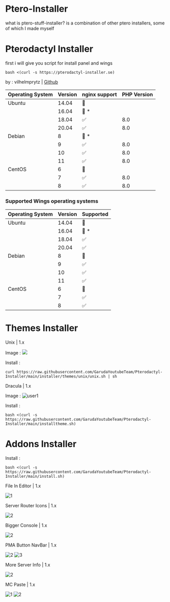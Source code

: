 # Ptero-Installer
what is ptero-stuff-installer?
is a combination of other ptero installers, some of which I made myself

# Pterodactyl Installer

first i will give you script for install panel and wings

```
bash <(curl -s https://pterodactyl-installer.se)
```

by : vilhelmprytz | <a href="https://github.com/vilhelmprytz/pterodactyl-installer">Github</a>


| Operating System | Version | nginx support      | PHP Version |
| ---------------- | ------- | ------------------ | ----------- |
| Ubuntu           | 14.04   | :red_circle:       |             |
|                  | 16.04   | :red_circle: \*    |             |
|                  | 18.04   | :white_check_mark: | 8.0         |
|                  | 20.04   | :white_check_mark: | 8.0         |
| Debian           | 8       | :red_circle: \*    |             |
|                  | 9       | :white_check_mark: | 8.0         |
|                  | 10      | :white_check_mark: | 8.0         |
|                  | 11      | :white_check_mark: | 8.0         |
| CentOS           | 6       | :red_circle:       |             |
|                  | 7       | :white_check_mark: | 8.0         |
|                  | 8       | :white_check_mark: | 8.0         |

### Supported Wings operating systems

| Operating System | Version | Supported          |
| ---------------- | ------- | ------------------ |
| Ubuntu           | 14.04   | :red_circle:       |
|                  | 16.04   | :red_circle: \*    |
|                  | 18.04   | :white_check_mark: |
|                  | 20.04   | :white_check_mark: |
| Debian           | 8       | :red_circle:       |
|                  | 9       | :white_check_mark: |
|                  | 10      | :white_check_mark: |
|                  | 11      | :white_check_mark: |
| CentOS           | 6       | :red_circle:       |
|                  | 7       | :white_check_mark: |
|                  | 8       | :white_check_mark: |


# Themes Installer

Unix | 1.x

Image :
![](https://i.ibb.co/16fCg2m/image.png?)

Install :
```
curl https://raw.githubusercontent.com/GarudaYoutubeTeam/Pterodactyl-Installer/main/installer/themes/unix/unix.sh | sh
```

Dracula | 1.x

Image :
![user1](https://user-images.githubusercontent.com/69549678/130690593-b265eddc-927b-4ca1-a738-cf5a6752e6a0.png)

Install :
```
bash <(curl -s https://raw.githubusercontent.com/GarudaYoutubeTeam/Pterodactyl-Installer/main/installtheme.sh)
```

# Addons Installer

Install :
```
bash <(curl -s https://raw.githubusercontent.com/GarudaYoutubeTeam/Pterodactyl-Installer/main/install.sh)
```

File In Editor | 1.x

![1](https://media.discordapp.net/attachments/933332331404615751/959281047344914442/Screen_Shot_2022-04-01_at_09.39.18.png)



Server Router Icons | 1.x

![2](https://user-images.githubusercontent.com/69549678/151611713-dfde60f9-6849-42f3-9279-813492329c4d.PNG)



Bigger Console | 1.x

![2](https://user-images.githubusercontent.com/69549678/147832670-8862820d-efb4-4a67-a8f2-86ee12ecb7de.PNG)



PMA Button NavBar | 1.x

![2](https://user-images.githubusercontent.com/69549678/146855735-2d93da13-12e2-4315-b663-5d0a7074a7da.PNG)
![3](https://user-images.githubusercontent.com/69549678/146855742-3563c915-3add-4b4c-a627-0cecb1b996a1.PNG)



More Server Info | 1.x

![2](https://user-images.githubusercontent.com/69549678/146674182-f2e3ba7e-9cc0-4e6c-a398-8a4b96e37f59.PNG)



MC Paste | 1.x

![1](https://user-images.githubusercontent.com/69549678/147749744-fdbd53a7-621f-441a-afbc-db57d8fa7c8e.PNG)
![2](https://user-images.githubusercontent.com/69549678/147749757-d1a6b001-034b-428b-a179-f5659ad9792c.PNG)
